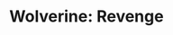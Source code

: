 ---
title: "Wolverine: Revenge"
issue: 1L
issue_nr: 1
full_title: ""
subtitle: ""
story_arc: ""
crossover: ""
variant: Red Band
publisher: Marvel Comics
creators: 
  - Greg Capullo
release_date: "Aug 21, 2024"
release_year: 2024
genre:
  - Super-Heroes
format: Comic
pages: 32
signed_by: ""
price: 5.50
---